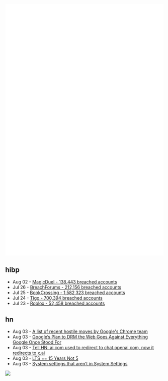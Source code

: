 ![Metrics](https://raw.githubusercontent.com/phixion/phixion/master/metrics.svg)

## hibp

<!--
for https://github.com/phixion/phixion/blob/main/.github/workflows/feeds.yml
-->
<!--START_SECTION:haveibeenpwnd-->
- Aug 02 - [MagicDuel - 138,443 breached accounts](https://haveibeenpwned.com/PwnedWebsites#MagicDuel)
- Jul 26 - [BreachForums - 212,156 breached accounts](https://haveibeenpwned.com/PwnedWebsites#BreachForums)
- Jul 25 - [BookCrossing - 1,582,323 breached accounts](https://haveibeenpwned.com/PwnedWebsites#BookCrossing)
- Jul 24 - [Tigo - 700,394 breached accounts](https://haveibeenpwned.com/PwnedWebsites#Tigo)
- Jul 23 - [Roblox - 52,458 breached accounts](https://haveibeenpwned.com/PwnedWebsites#Roblox)
<!--END_SECTION:haveibeenpwnd-->

## hn

<!--
for https://github.com/phixion/phixion/blob/main/.github/workflows/feeds.yml
-->
<!--START_SECTION:hn-->
- Aug 03 - [A list of recent hostile moves by Google's Chrome team](https://mastodon.social/@nekohayo/110775656176571435)
- Aug 03 - [Google’s Plan to DRM the Web Goes Against Everything Google Once Stood For](https://www.techdirt.com/2023/08/02/googles-plan-to-drm-the-web-goes-against-everything-google-once-stood-for/)
- Aug 03 - [Tell HN: ai.com used to redirect to chat.openai.com, now it redirects to x.ai](https://news.ycombinator.com/item?id=36981860)
- Aug 03 - [LTS == 15 Years Not 5](https://www.logikalsolutions.com/wordpress/information-technology/lts/)
- Aug 03 - [System settings that aren’t in System Settings](https://eclecticlight.co/2023/07/29/system-settings-that-arent-in-system-settings/)
<!--END_SECTION:hn-->

<!--
for https://yhype.me
-->
![](https://hit.yhype.me/github/profile?user_id=13013670)
